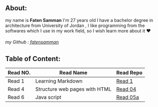 

## About:
my name is **Faten Samman** I'm 27 years old I have a bachelor degree in architecture from University of Jordan , I like programming from the softwares which I use in my work field, so I wish learn more about it :heart:
###### my Github : [fatensamman](https://github.com/Fatensamman)

## Table of Content:


 | Read NO. |           Read Name           |      Read Repo        |
 |----------|-------------------------------|-----------------------|
 |  Read 1  |       Learning Markdown       |  [Read 1](Read1.md)   |
 |  Read 4  | Structure web pages with HTML |  [Read 04](Read4.md)  |
 |  Read 6  |         Java script           | [Read 05a](Read6a.md) |



